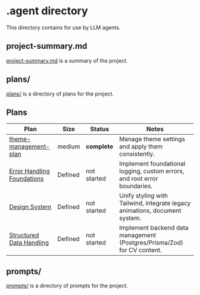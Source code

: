 # .agent directory

This directory contains for use by LLM agents.

## project-summary.md

[project-summary.md](project-summary.md) is a summary of the project.

## plans/

[plans/](plans/) is a directory of plans for the project.

## Plans

| Plan                                                                    | Size   | Status       | Notes                                              |
| ----------------------------------------------------------------------- | ------ | ------------ | -------------------------------------------------- |
| [theme-management-plan](plans/theme-management-plan.md)                 | medium | **complete** | Manage theme settings and apply them consistently. |
| [Error Handling Foundations](plans/error-handling-plan.md)              | Defined | not started  | Implement foundational logging, custom errors, and root error boundaries. |
| [Design System](plans/design-system-plan.md)                            | Defined | not started  | Unify styling with Tailwind, integrate legacy animations, document system. |
| [Structured Data Handling](plans/structured-data-handling-plan.md)      | Defined | not started  | Implement backend data management (Postgres/Prisma/Zod) for CV content. |

## prompts/

[prompts/](prompts/) is a directory of prompts for the project.
